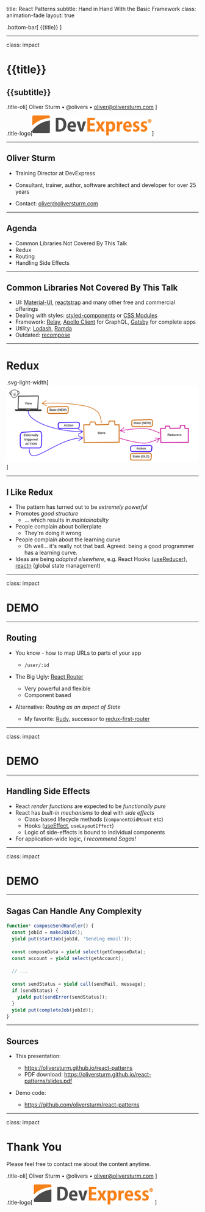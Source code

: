 title: React Patterns
subtitle: Hand in Hand With the Basic Framework
class: animation-fade
layout: true

<!-- This slide will serve as the base layout for all your slides -->

.bottom-bar[
{{title}}
]

---

class: impact

# {{title}}

## {{subtitle}}

.title-oli[
Oliver Sturm &bull; @olivers &bull; oliver@oliversturm.com
]

.title-logo[<img src="template/devexpress.png" id="devexpress" alt="DevExpress">]

---

## Oliver Sturm

- Training Director at DevExpress
- Consultant, trainer, author, software architect and developer for over 25 years

- Contact: oliver@oliversturm.com

---

## Agenda

- Common Libraries Not Covered By This Talk
- Redux
- Routing
- Handling Side Effects

---

## Common Libraries Not Covered By This Talk

- UI: [Material-UI](https://material-ui.com/), [reactstrap](https://reactstrap.github.io/) and many other free and commercial offerings
- Dealing with styles: [styled-components](https://github.com/styled-components/styled-components) or [CSS Modules](https://github.com/css-modules/css-modules)
- Framework: [Relay](https://github.com/facebook/relay), [Apollo Client](https://github.com/apollographql/apollo-client) for GraphQL, [Gatsby](https://www.gatsbyjs.org/) for complete apps
- Utility: [Lodash](https://lodash.com/), [Ramda](http://ramdajs.com/)
- Outdated: [recompose](https://github.com/acdlite/recompose)

---

# Redux

.svg-light-width[![Redux](redux.svg)]

---

## I Like Redux

- The pattern has turned out to be _extremely powerful_
- Promotes _good structure_
  - ... which results in _maintainability_
- People complain about boilerplate
  - They're doing it wrong
- People complain about the learning curve
  - Oh well... it's really not that bad. Agreed: being a good programmer has a learning curve.
- Ideas are being _adopted elsewhere_, e.g. React Hooks ([useReducer](https://reactjs.org/docs/hooks-reference.html#usereducer)), [reactn](https://github.com/CharlesStover/reactn) (global state management)

---

class: impact

# DEMO

---

## Routing

- You know - how to map URLs to parts of your app

  - `/user/:id`

- The Big Ugly: [React Router](https://reacttraining.com/react-router)
  - Very powerful and flexible
  - Component based
- Alternative: _Routing as an aspect of State_
  - My favorite: [Rudy](https://github.com/respond-framework/rudy), successor to [redux-first-router](https://github.com/faceyspacey/redux-first-router)

---

class: impact

# DEMO

---

## Handling Side Effects

- React _render functions_ are expected to be _functionally pure_
- React has _built-in mechanisms_ to deal with _side effects_
  - Class-based lifecycle methods (`componentDidMount` etc)
  - Hooks ([useEffect](https://reactjs.org/docs/hooks-effect.html), `useLayoutEffect`)
  - Logic of side-effects is bound to individual components
- For application-wide logic, _I recommend Sagas!_

---

class: impact

# DEMO

---

## Sagas Can Handle Any Complexity

```js
function* composeSendHandler() {
  const jobId = makeJobId();
  yield put(startJob(jobId, 'Sending email'));

  const composeData = yield select(getComposeData);
  const account = yield select(getAccount);

  // ...

  const sendStatus = yield call(sendMail, message);
  if (sendStatus) {
    yield put(sendError(sendStatus));
  }
  yield put(completeJob(jobId));
}
```

---

## Sources

- This presentation:

  - https://oliversturm.github.io/react-patterns
  - PDF download: https://oliversturm.github.io/react-patterns/slides.pdf

- Demo code:

  - https://github.com/oliversturm/react-patterns

---

class: impact

# Thank You

Please feel free to contact me about the content anytime.

.title-oli[
Oliver Sturm &bull; @olivers &bull; oliver@oliversturm.com
]

.title-logo[
<img src="template/devexpress.png" id="devexpress" alt="DevExpress">
]
